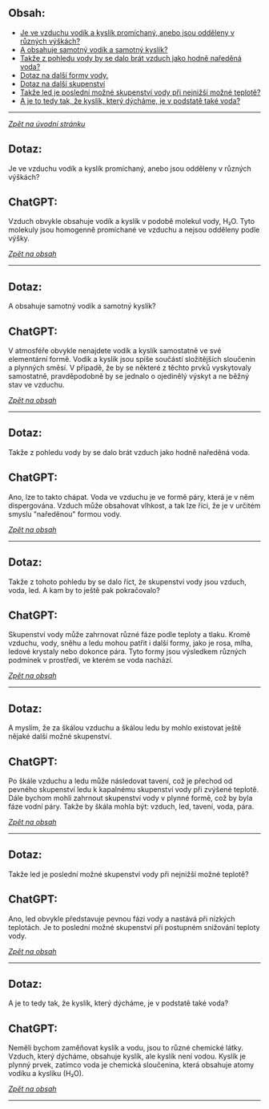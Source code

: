## Obsah:

- [Je ve vzduchu vodík a kyslík promíchaný, anebo jsou odděleny v různých výškách?](#dotaz)
- [A obsahuje samotný vodík a samotný kyslík?](#dotaz-1)
- [Takže z pohledu vody by se dalo brát vzduch jako hodně naředěná voda?](#dotaz-2)
- [Dotaz na další formy vody.](#dotaz-3)
- [Dotaz na další skupenství](#dotaz-4)
- [Takže led je poslední možné skupenství vody při nejnižší možné teplotě?](#dotaz-5)
- [A je to tedy tak, že kyslík, který dýcháme, je v podstatě také voda?](#dotaz-6)


---

[*Zpět na úvodní stránku*](../README.md)

## Dotaz:

Je ve vzduchu vodík a kyslík promíchaný, anebo jsou odděleny v různých výškách?

## ChatGPT:

Vzduch obvykle obsahuje vodík a kyslík v podobě molekul vody, H₂O. Tyto molekuly jsou homogenně promíchané ve vzduchu a nejsou odděleny podle výšky.


[*Zpět na obsah*](#obsah)

---

## Dotaz:

A obsahuje samotný vodík a samotný kyslík?

## ChatGPT:

V atmosféře obvykle nenajdete vodík a kyslík samostatně ve své elementární formě. Vodík a kyslík jsou spíše součástí složitějších sloučenin a plynných směsí. V případě, že by se některé z těchto prvků vyskytovaly samostatně, pravděpodobně by se jednalo o ojedinělý výskyt a ne běžný stav ve vzduchu.


[*Zpět na obsah*](#obsah)

---

## Dotaz:

Takže z pohledu vody by se dalo brát vzduch jako hodně naředěná voda.

## ChatGPT:

Ano, lze to takto chápat. Voda ve vzduchu je ve formě páry, která je v něm dispergována. Vzduch může obsahovat vlhkost, a tak lze říci, že je v určitém smyslu "naředěnou" formou vody.


[*Zpět na obsah*](#obsah)

---

## Dotaz:

Takže z tohoto pohledu by se dalo říct, že skupenství vody jsou vzduch, voda, led. A kam by to ještě pak pokračovalo?

## ChatGPT:

Skupenství vody může zahrnovat různé fáze podle teploty a tlaku. Kromě vzduchu, vody, sněhu a ledu mohou patřit i další formy, jako je rosa, mlha, ledové krystaly nebo dokonce pára. Tyto formy jsou výsledkem různých podmínek v prostředí, ve kterém se voda nachází.


[*Zpět na obsah*](#obsah)

---

## Dotaz:

A myslím, že za škálou vzduchu a škálou ledu by mohlo existovat ještě nějaké další možné skupenství.

## ChatGPT:

Po škále vzduchu a ledu může následovat tavení, což je přechod od pevného skupenství ledu k kapalnému skupenství vody při zvýšené teplotě. Dále bychom mohli zahrnout skupenství vody v plynné formě, což by byla fáze vodní páry. Takže by škála mohla být: vzduch, led, tavení, voda, pára.


[*Zpět na obsah*](#obsah)

---

## Dotaz:

Takže led je poslední možné skupenství vody při nejnižší možné teplotě?

## ChatGPT:

Ano, led obvykle představuje pevnou fázi vody a nastává při nízkých teplotách. Je to poslední možné skupenství při postupném snižování teploty vody.


[*Zpět na obsah*](#obsah)

---

## Dotaz:

A je to tedy tak, že kyslík, který dýcháme, je v podstatě také voda?

## ChatGPT:

Neměli bychom zaměňovat kyslík a vodu, jsou to různé chemické látky. Vzduch, který dýcháme, obsahuje kyslík, ale kyslík není vodou. Kyslík je plynný prvek, zatímco voda je chemická sloučenina, která obsahuje atomy vodíku a kyslíku (H₂O).

[*Zpět na obsah*](#obsah)

---